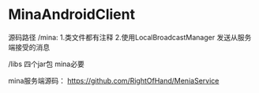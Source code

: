 # MinaAndroidClient

源码路径   /mina:
 1.类文件都有注释
 2.使用LocalBroadcastManager 发送从服务端接受的消息

 /libs  四个jar包 mina必要

 mina服务端源码： https://github.com/RightOfHand/MeniaService
